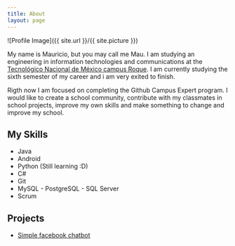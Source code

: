 ```yaml
---
title: About
layout: page
---
```

![Profile Image]({{ site.url }}/{{ site.picture }})

<p>My name is Mauricio, but you may call me Mau. I am studying an engineering in information technologies and communications at the <a href="http://www.itroque.edu.mx/">Tecnológico Nacional de México campus Roque</a>. I am currently studying the sixth semester of my career and i am very exited to finish.</p>

<p>Rigth now I am focused on completing the Github Campus Expert program. I would like to create a school community, contribute with my classmates in school projects, improve my own skills and make something to change and improve my school.</p>

<h2>My Skills</h2>

<ul class="skill-list">
	<li>Java</li>
	<li>Android</li>
	<li>Python (Still learning :D)</li>
	<li>C# </li>
	<li>Git</li>
	<li>MySQL - PostgreSQL - SQL Server</li>
	<li>Scrum</li>
</ul>

<h2>Projects</h2>

<ul>
	<li><a href="https://github.com/devmaufh/chatbot-facebook">Simple facebook chatbot</a></li>
</ul>
